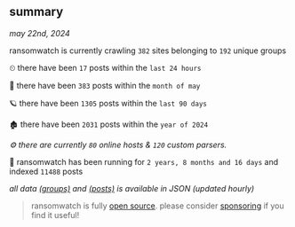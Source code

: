 
## summary
_may 22nd, 2024_

ransomwatch is currently crawling `382` sites belonging to `192` unique groups

⏲ there have been `17` posts within the `last 24 hours`

🦈 there have been `383` posts within the `month of may`

🪐 there have been `1305` posts within the `last 90 days`

🏚 there have been `2031` posts within the `year of 2024`

_⚙️ there are currently `80` online hosts & `120` custom parsers._

🦕 ransomwatch has been running for `2 years, 8 months and 16 days` and indexed `11488` posts

_all data  [(groups)](http://ransomwhat.telemetry.ltd/groups) and [(posts)](http://ransomwhat.telemetry.ltd/posts) is available in JSON (updated hourly)_

> ransomwatch is fully [open source](https://github.com/joshhighet/ransomwatch#ransomwatch--). please consider [sponsoring](https://github.com/sponsors/joshhighet) if you find it useful!
